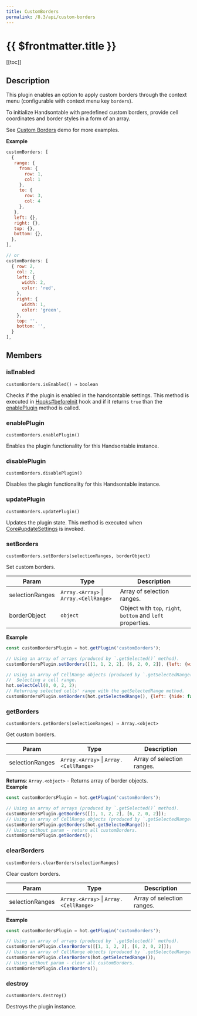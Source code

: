```yaml
---
title: CustomBorders
permalink: /8.3/api/custom-borders
---
```


# {{ $frontmatter.title }}

[[toc]]

## Description


This plugin enables an option to apply custom borders through the context menu (configurable with context menu key
`borders`).

To initialize Handsontable with predefined custom borders, provide cell coordinates and border styles in a form
of an array.

See [Custom Borders](https://handsontable.com/docs/demo-customizing-borders.html) demo for more examples.


**Example**  
```js
customBorders: [
  {
   range: {
     from: {
       row: 1,
       col: 1
     },
     to: {
       row: 3,
       col: 4
     },
   },
   left: {},
   right: {},
   top: {},
   bottom: {},
  },
],

// or
customBorders: [
  { row: 2,
    col: 2,
    left: {
      width: 2,
      color: 'red',
    },
    right: {
      width: 1,
      color: 'green',
    },
    top: '',
    bottom: '',
  }
],
```

## Members
### isEnabled
`customBorders.isEnabled() ⇒ boolean`

Checks if the plugin is enabled in the handsontable settings. This method is executed in [Hooks#beforeInit](Hooks#beforeInit)
hook and if it returns `true` than the [enablePlugin](#CustomBorders+enablePlugin) method is called.



### enablePlugin
`customBorders.enablePlugin()`

Enables the plugin functionality for this Handsontable instance.



### disablePlugin
`customBorders.disablePlugin()`

Disables the plugin functionality for this Handsontable instance.



### updatePlugin
`customBorders.updatePlugin()`

Updates the plugin state. This method is executed when [Core#updateSettings](Core#updateSettings) is invoked.



### setBorders
`customBorders.setBorders(selectionRanges, borderObject)`

Set custom borders.


| Param | Type | Description |
| --- | --- | --- |
| selectionRanges | <code>Array.&lt;Array&gt;</code> \| <code>Array.&lt;CellRange&gt;</code> | Array of selection ranges. |
| borderObject | <code>object</code> | Object with `top`, `right`, `bottom` and `left` properties. |


**Example**  
```js
const customBordersPlugin = hot.getPlugin('customBorders');

// Using an array of arrays (produced by `.getSelected()` method).
customBordersPlugin.setBorders([[1, 1, 2, 2], [6, 2, 0, 2]], {left: {width: 2, color: 'blue'}});

// Using an array of CellRange objects (produced by `.getSelectedRange()` method).
//  Selecting a cell range.
hot.selectCell(0, 0, 2, 2);
// Returning selected cells' range with the getSelectedRange method.
customBordersPlugin.setBorders(hot.getSelectedRange(), {left: {hide: false, width: 2, color: 'blue'}});
```

### getBorders
`customBorders.getBorders(selectionRanges) ⇒ Array.<object>`

Get custom borders.


| Param | Type | Description |
| --- | --- | --- |
| selectionRanges | <code>Array.&lt;Array&gt;</code> \| <code>Array.&lt;CellRange&gt;</code> | Array of selection ranges. |


**Returns**: <code>Array.&lt;object&gt;</code> - Returns array of border objects.  
**Example**  
```js
const customBordersPlugin = hot.getPlugin('customBorders');

// Using an array of arrays (produced by `.getSelected()` method).
customBordersPlugin.getBorders([[1, 1, 2, 2], [6, 2, 0, 2]]);
// Using an array of CellRange objects (produced by `.getSelectedRange()` method).
customBordersPlugin.getBorders(hot.getSelectedRange());
// Using without param - return all customBorders.
customBordersPlugin.getBorders();
```

### clearBorders
`customBorders.clearBorders(selectionRanges)`

Clear custom borders.


| Param | Type | Description |
| --- | --- | --- |
| selectionRanges | <code>Array.&lt;Array&gt;</code> \| <code>Array.&lt;CellRange&gt;</code> | Array of selection ranges. |


**Example**  
```js
const customBordersPlugin = hot.getPlugin('customBorders');

// Using an array of arrays (produced by `.getSelected()` method).
customBordersPlugin.clearBorders([[1, 1, 2, 2], [6, 2, 0, 2]]);
// Using an array of CellRange objects (produced by `.getSelectedRange()` method).
customBordersPlugin.clearBorders(hot.getSelectedRange());
// Using without param - clear all customBorders.
customBordersPlugin.clearBorders();
```

### destroy
`customBorders.destroy()`

Destroys the plugin instance.



